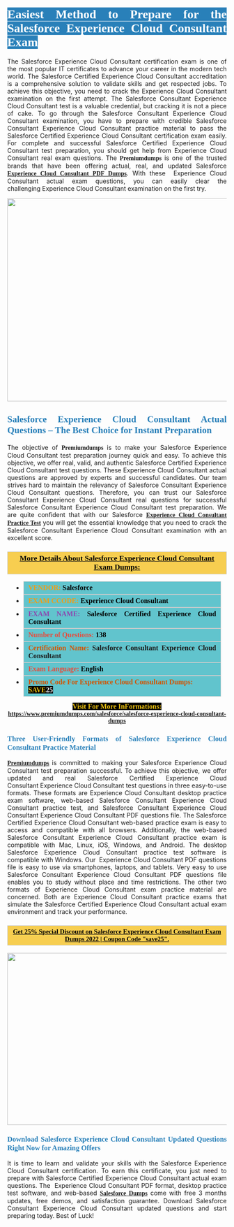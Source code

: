 <h1 style="text-align: justify;"><span style="color:#ffffff;"><span style="font-family:Georgia,serif;"><strong><span style="background-color:#2980b9;">Easiest Method to Prepare for the Salesforce Experience Cloud Consultant Exam</span></strong></span></span></h1>

<p style="text-align: justify;">The Salesforce Experience Cloud Consultant certification exam is one of the most popular IT certificates to advance your career in the modern tech world. The Salesforce Certified Experience Cloud Consultant accreditation is a comprehensive solution to validate skills and get respected jobs. To achieve this objective, you need to crack the Experience Cloud Consultant examination on the first attempt. The Salesforce Consultant Experience Cloud Consultant test is a valuable credential, but cracking it is not a piece of cake. To go through the Salesforce Consultant Experience Cloud Consultant examination, you have to prepare with credible Salesforce Consultant Experience Cloud Consultant practice material to pass the Salesforce Certified Experience Cloud Consultant certification exam easily. For complete and successful Salesforce Certified Experience Cloud Consultant test preparation, you should get help from&nbsp;Experience Cloud Consultant real exam questions. The <span style="font-size:14px;"><span style="font-family:Georgia,serif;"><strong>Premiumdumps</strong></span></span> is one of the trusted brands that have been offering actual, real, and updated Salesforce <span style="font-family:Georgia,serif;"><strong><a href="https://www.premiumdumps.com/salesforce/salesforce-experience-cloud-consultant-dumps">Experience Cloud Consultant PDF Dumps</a></strong></span>. With these&nbsp;&nbsp;Experience Cloud Consultant actual exam questions, you can easily clear the challenging&nbsp;Experience Cloud Consultant examination on the first try.</p>

<p style="text-align: center;"><a href="https://www.premiumdumps.com/salesforce/salesforce-experience-cloud-consultant-dumps"><img alt="" src="https://i.imgur.com/VJaqCPg.jpeg" style="width: 700px; height: 465px;" /></a></p>

<h2 style="text-align: justify;"><span style="color:#2980b9;"><span style="font-family:Georgia,serif;"><strong>Salesforce Experience Cloud Consultant Actual Questions &ndash; The Best Choice for Instant Preparation</strong></span></span></h2>

<p style="text-align: justify;">The objective of <span style="font-size:14px;"><span style="font-family:Georgia,serif;"><strong>Premiumdumps&nbsp;</strong></span></span>is to make your&nbsp;Salesforce Experience Cloud Consultant test preparation journey quick and easy. To achieve this objective, we offer real, valid, and authentic Salesforce Certified Experience Cloud Consultant test questions. These Experience Cloud Consultant actual questions are approved by experts and successful candidates. Our team strives hard to maintain the relevancy of Salesforce Consultant Experience Cloud Consultant questions. Therefore, you can trust our Salesforce Consultant Experience Cloud Consultant real questions for successful Salesforce Consultant&nbsp;Experience Cloud Consultant test preparation. We are quite confident that with our Salesforce <span style="font-family:Georgia,serif;"><strong><a href="https://www.premiumdumps.com/salesforce/salesforce-experience-cloud-consultant-dumps">Experience Cloud Consultant Practice Test</a></strong></span> you will get the essential knowledge that you need to crack the Salesforce Consultant Experience Cloud Consultant examination with an excellent score.</p>

<h3 style="background: #f7ce50; border: 1px solid rgb(204, 204, 204); padding: 5px 10px; text-align: center;"><span style="font-family:Georgia,serif;"><u><u><span style="color:#000000;"><span style="font-size:11pt"><span style="line-height:normal"><b><span style="font-size:13.0pt"><span cambria="">More Details About Salesforce Experience Cloud Consultant Exam Dumps:</span></span></b></span></span></span></u></u></span></h3>

<ul>
	<li style="margin:0cm 10pt">
	<div style="background:#61c4cd; border: 1px solid rgb(204, 204, 204); padding: 5px 10px; text-align: justify;"><span style="font-family:Georgia,serif;"><span style="font-size:11pt"><span style="line-height:normal"><b><span style="font-size:12.0pt"><span new="" roman="" times=""><span style="color:#f39c12;">VENDOR:</span> <span style="color:#000000;">Salesforce</span></span></span></b></span></span></span></div>
	</li>
	<li style="margin:0cm 10pt">
	<div style="background: #61c4cd; border: 1px solid rgb(204, 204, 204); padding: 5px 10px; text-align: justify;"><span style="font-family:Georgia,serif;"><span style="font-size:11pt"><span style="line-height:normal"><b><span style="font-size:12.0pt"><span new="" roman="" times=""><span style="color:#f39c12;">EXAM CCODE:</span> <span style="color:#000000;">Experience Cloud Consultant</span></span></span></b></span></span></span></div>
	</li>
	<li style="margin:0cm 10pt">
	<div style="background: #61c4cd; border: 1px solid rgb(204, 204, 204); padding: 5px 10px; text-align: justify;"><span style="font-family:Georgia,serif;"><span style="font-size:11pt"><span style="line-height:normal"><b><span style="font-size:12.0pt"><span new="" roman="" times=""><span style="color:#8e44ad;">EXAM NAME:</span> <span style="color:#000000;">Salesforce Certified Experience Cloud Consultant</span></span></span></b></span></span></span></div>
	</li>
	<li style="margin:0cm 10pt">
	<div style="background: #61c4cd; border: 1px solid rgb(204, 204, 204); padding: 5px 10px;"><span style="font-family:Georgia,serif;"><span style="font-size:11pt"><span style="line-height:normal"><b><span style="font-size:12.0pt"><span new="" roman="" times=""><span style="color:#e74c3c;">Number of Questions:</span><span style="color:#000000;"><span style="color:#f1c40f;"> </span>138</span></span></span></b></span></span></span></div>
	</li>
	<li style="margin:0cm 10pt">
	<div style="background: #61c4cd; border: 1px solid rgb(204, 204, 204); padding: 5px 10px; text-align: justify;"><span style="font-family:Georgia,serif;"><span style="font-size:11pt"><span style="line-height:normal"><b><span style="font-size:12.0pt"><span new="" roman="" times=""><span style="color:#d35400;">Certification Name:</span> Salesforce Consultant Experience Cloud Consultant</span></span></b></span></span></span></div>
	</li>
	<li style="margin:0cm 10pt">
	<div style="background: #61c4cd; border: 1px solid rgb(204, 204, 204); padding: 5px 10px; text-align: justify;"><span style="font-family:Georgia,serif;"><span style="font-size:11pt"><span style="line-height:normal"><b><span style="font-size:12.0pt"><span new="" roman="" times=""><span style="color:#e74c3c;">Exam Language:</span> <span style="color:#000000;">English</span></span></span></b></span></span></span></div>
	</li>
	<li style="margin:0cm 10pt">
	<div style="background: #61c4cd; border: 1px solid rgb(204, 204, 204); padding: 5px 10px;"><span style="font-family:Georgia,serif;"><span style="font-size:11pt"><span style="line-height:normal"><b><span style="font-size:12.0pt"><span new="" roman="" times=""><span style="color:#d35400;">Promo Code For Experience Cloud Consultant Dumps:</span><span style="color:#f1c40f;"> <span style="background-color:#000000;">SAVE</span></span><span style="color:#ffffff;"><span style="background-color:#000000;">25</span></span></span></span></b></span></span></span></div>
	</li>
</ul>

<p style="text-align: center;"><span style="font-family:Georgia,serif;"><strong><span style="font-size:16px;"><span style="color:#f1c40f;"><span style="background-color:#000000;">Visit For More InFormations:</span></span></span> <a href="https://www.premiumdumps.com/salesforce/salesforce-experience-cloud-consultant-dumps">https://www.premiumdumps.com/salesforce/salesforce-experience-cloud-consultant-dumps</a></strong></span></p>

<h3 style="text-align: justify;"><span style="color:#2980b9;"><span style="font-family:Georgia,serif;"><strong><strong><strong>Three User-Friendly Formats of Salesforce Experience Cloud Consultant Practice Material </strong></strong></strong></span></span></h3>

<p style="text-align: justify;"><span style="font-size:14px;"><span style="font-family:Georgia,serif;"><strong><a href="https://www.premiumdumps.com/">Premiumdumps</a>&nbsp;</strong></span></span>is committed to making your Salesforce&nbsp;Experience Cloud Consultant test preparation successful. To achieve this objective, we offer updated and real Salesforce Certified Experience Cloud Consultant&nbsp;Experience Cloud Consultant test questions in three easy-to-use formats. These formats are Experience Cloud Consultant desktop practice exam software, web-based Salesforce Consultant Experience Cloud Consultant practice test, and Salesforce Consultant Experience Cloud Consultant&nbsp;Experience Cloud Consultant PDF questions file. The Salesforce Certified Experience Cloud Consultant web-based practice exam is easy to access and compatible with all browsers. Additionally, the web-based Salesforce Consultant Experience Cloud Consultant practice exam is compatible with Mac, Linux, iOS, Windows, and Android. The desktop Salesforce Experience Cloud Consultant practice test software is compatible with Windows. Our &nbsp;Experience Cloud Consultant PDF questions file is easy to use via smartphones, laptops, and tablets. Very easy to use Salesforce Consultant Experience Cloud Consultant PDF questions file enables you to study without place and time restrictions. The other two formats of Experience Cloud Consultant&nbsp;exam practice material are concerned. Both are Experience Cloud Consultant practice exams that simulate the Salesforce Certified Experience Cloud Consultant actual exam environment and track your performance.</p>

<h3 style="background: rgb(247, 206, 80); border: 1px solid rgb(204, 204, 204); padding: 5px 10px; text-align: center;"><span style="font-family:Georgia,serif;"><u><span style="color:#000000;"><span style="font-size:11pt;"><span style="line-height:normal;"><b><span cambria="">Get 25% Special Discount on Salesforce Experience Cloud Consultant Exam Dumps 2022 | Coupon Code &quot;save25&quot;.</span></b></span></span></span></u></span></h3>

<p style="text-align: center;"><strong><strong><a href="https://www.premiumdumps.com/salesforce/salesforce-experience-cloud-consultant-dumps"><img alt="" src="https://i.imgur.com/2KPb8yb.jpeg" style="width: 700px; height: 394px;" /></a></strong></strong></p>

<h3 style="text-align: justify;"><strong><span style="color:#2980b9;"><span style="font-family:Georgia,serif;"><strong><strong><strong>Download Salesforce Experience Cloud Consultant Updated Questions Right Now for Amazing Offers</strong></strong></strong></span></span></strong></h3>

<p style="text-align: justify;">It is time to learn and validate your skills with the Salesforce Experience Cloud Consultant certification. To earn this certificate, you just need to prepare with&nbsp;Salesforce Certified Experience Cloud Consultant actual exam questions. The&nbsp; Experience Cloud Consultant PDF format, desktop practice test software, and web-based <span style="font-family:Georgia,serif;"><strong><a href="https://www.premiumdumps.com/salesforce-exam-dumps">Salesforce&nbsp;Dumps</a></strong></span> come with free 3 months updates, free demos, and satisfaction guarantee. Download Salesforce Consultant Experience Cloud Consultant&nbsp;updated questions and start preparing today. Best of Luck!</p>
